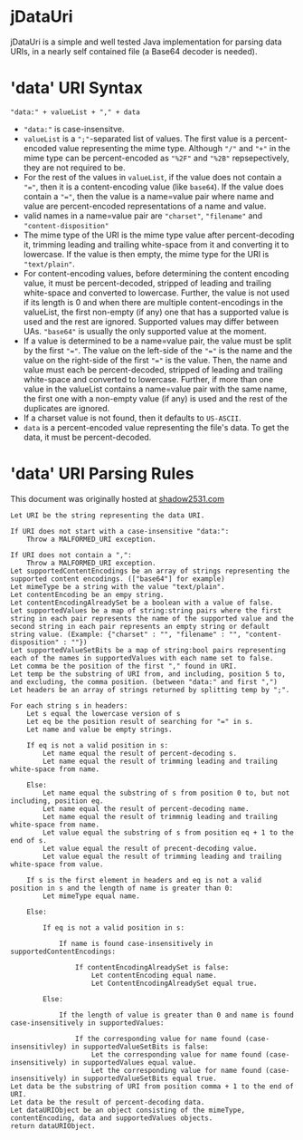 jDataUri
========

jDataUri is a simple and well tested Java implementation for parsing data URIs,
in a nearly self contained file (a Base64 decoder is needed).



'data' URI Syntax
=================

`"data:" + valueList + "," + data`

 * `"data:"` is case-insensitve.
 * `valueList` is a `";"`-separated list of values. The first value is a
   percent-encoded value representing the mime type. Although `"/"` and `"+"` in
   the mime type can be percent-encoded as `"%2F"` and `"%2B"` repsepectively,
   they are not required to be.
 * For the rest of the values in `valueList`, if the value does not contain a
   `"="`, then it is a content-encoding value (like `base64`). If the value does
   contain a `"="`, then the value is a name=value pair where name and value are
   percent-encoded representations of a name and value.
 * valid names in a name=value pair are `"charset"`, `"filename"` and
   `"content-disposition"`
 * The mime type of the URI is the mime type value after percent-decoding it,
   trimming leading and trailing white-space from it and converting it to
   lowercase. If the value is then empty, the mime type for the URI is
   `"text/plain"`.
 * For content-encoding values, before determining the content encoding value,
   it must be percent-decoded, stripped of leading and trailing white-space and
   converted to lowercase. Further, the value is not used if its length is 0 and
   when there are multiple content-encodings in the valueList, the first
   non-empty (if any) one that has a supported value is used and the rest are
   ignored. Supported values may differ between UAs. `"base64"` is usually the
   only supported value at the moment.
 * If a value is determined to be a name=value pair, the value must be split by
   the first `"="`. The value on the left-side of the `"="` is the name and the
   value on the right-side of the first `"="` is the value. Then, the name and
   value must each be percent-decoded, stripped of leading and trailing
   white-space and converted to lowercase. Further, if more than one value in
   the valueList contains a name=value pair with the same name, the first one
   with a non-empty value (if any) is used and the rest of the duplicates are
   ignored.
 * If a charset value is not found, then it defaults to `US-ASCII`.
 * `data` is a percent-encoded value representing the file's data. To get the
   data, it must be percent-decoded.



'data' URI Parsing Rules
========================

This document was originally hosted at [shadow2531.com](http://shadow2531.com/opera/testcases/datauri/data_uri_rules.html)


    Let URI be the string representing the data URI.

    If URI does not start with a case-insensitive "data:":
        Throw a MALFORMED_URI exception.

    If URI does not contain a ",":
        Throw a MALFORMED_URI exception.
    Let supportedContentEncodings be an array of strings representing the supported content encodings. (["base64"] for example)
    Let mimeType be a string with the value "text/plain".
    Let contentEncoding be an empy string.
    Let contentEncodingAlreadySet be a boolean with a value of false.
    Let supportedValues be a map of string:string pairs where the first string in each pair represents the name of the supported value and the second string in each pair represents an empty string or default string value. (Example: {"charset" : "", "filename" : "", "content-disposition" : ""})
    Let supportedValueSetBits be a map of string:bool pairs representing each of the names in supportedValues with each name set to false.
    Let comma be the position of the first "," found in URI.
    Let temp be the substring of URI from, and including, position 5 to, and excluding, the comma position. (between "data:" and first ",")
    Let headers be an array of strings returned by splitting temp by ";".

    For each string s in headers:
        Let s equal the lowercase version of s
        Let eq be the position result of searching for "=" in s.
        Let name and value be empty strings.

        If eq is not a valid position in s:
            Let name equal the result of percent-decoding s.
            Let name equal the result of trimming leading and trailing white-space from name.

        Else:
            Let name equal the substring of s from position 0 to, but not including, position eq.
            Let name equal the result of percent-decoding name.
            Let name equal the result of trimmnig leading and trailing white-space from name.
            Let value equal the substring of s from position eq + 1 to the end of s.
            Let value equal the result of precent-decoding value.
            Let value equal the result of trimming leading and trailing white-space from value.

        If s is the first element in headers and eq is not a valid position in s and the length of name is greater than 0:
            Let mimeType equal name.

        Else:

            If eq is not a valid position in s:

                If name is found case-insensitively in supportedContentEncodings:

                    If contentEncodingAlreadySet is false:
                        Let contentEncoding equal name.
                        Let ContentEncodingAlreadySet equal true.

            Else:

                If the length of value is greater than 0 and name is found case-insensitively in supportedValues:

                    If the corresponding value for name found (case-insensitivley) in supportedValueSetBits is false:
                        Let the corresponding value for name found (case-insensitively) in supportedValues equal value.
                        Let the corresponding value for name found (case-insensitively) in supportedValueSetBits equal true.
    Let data be the substring of URI from position comma + 1 to the end of URI.
    Let data be the result of percent-decoding data.
    Let dataURIObject be an object consisting of the mimeType, contentEncoding, data and supportedValues objects.
    return dataURIObject.

